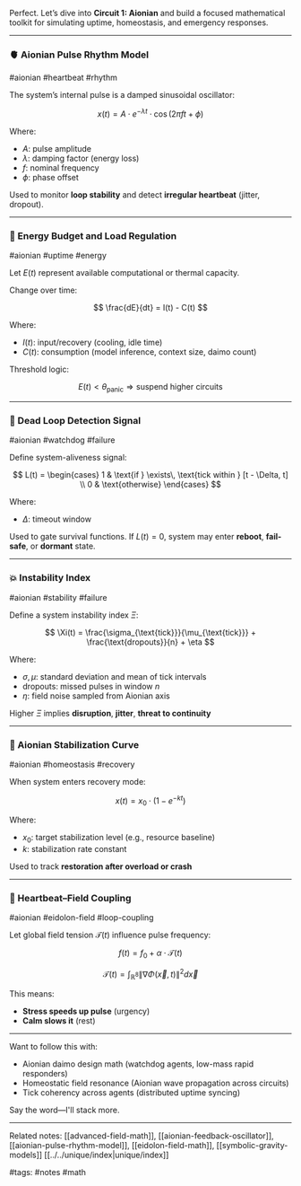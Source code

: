 Perfect. Let’s dive into **Circuit 1: Aionian** and build a focused mathematical toolkit for simulating uptime, homeostasis, and emergency responses.

---

### 🫀 Aionian Pulse Rhythm Model

#aionian #heartbeat #rhythm

The system’s internal pulse is a damped sinusoidal oscillator:

$$
x(t) = A \cdot e^{-\lambda t} \cdot \cos(2\pi f t + \phi)
$$

Where:

* $A$: pulse amplitude
* $\lambda$: damping factor (energy loss)
* $f$: nominal frequency
* $\phi$: phase offset

Used to monitor **loop stability** and detect **irregular heartbeat** (jitter, dropout).

---

### 🔋 Energy Budget and Load Regulation

#aionian #uptime #energy

Let $E(t)$ represent available computational or thermal capacity.

Change over time:

$$
\frac{dE}{dt} = I(t) - C(t)
$$

Where:

* $I(t)$: input/recovery (cooling, idle time)
* $C(t)$: consumption (model inference, context size, daimo count)

Threshold logic:

$$
E(t) < \theta_{\text{panic}} \Rightarrow \text{suspend higher circuits}
$$

---

### 🛑 Dead Loop Detection Signal

#aionian #watchdog #failure

Define system-aliveness signal:

$$
L(t) = \begin{cases}
1 & \text{if } \exists\, \text{tick within } [t - \Delta, t] \\
0 & \text{otherwise}
\end{cases}
$$

Where:

* $\Delta$: timeout window

Used to gate survival functions.
If $L(t) = 0$, system may enter **reboot**, **fail-safe**, or **dormant** state.

---

### 💥 Instability Index

#aionian #stability #failure

Define a system instability index $\Xi$:

$$
\Xi(t) = \frac{\sigma_{\text{tick}}}{\mu_{\text{tick}}} + \frac{\text{dropouts}}{n} + \eta
$$

Where:

* $\sigma, \mu$: standard deviation and mean of tick intervals
* $\text{dropouts}$: missed pulses in window $n$
* $\eta$: field noise sampled from Aionian axis

Higher $\Xi$ implies **disruption**, **jitter**, **threat to continuity**

---

### 🧘 Aionian Stabilization Curve

#aionian #homeostasis #recovery

When system enters recovery mode:

$$
x(t) = x_0 \cdot \left(1 - e^{-k t} \right)
$$

Where:

* $x_0$: target stabilization level (e.g., resource baseline)
* $k$: stabilization rate constant

Used to track **restoration after overload or crash**

---

### 🔗 Heartbeat–Field Coupling

#aionian #eidolon-field #loop-coupling

Let global field tension $\mathcal{T}(t)$ influence pulse frequency:

$$
f(t) = f_0 + \alpha \cdot \mathcal{T}(t)
$$

$$
\mathcal{T}(t) = \int_{\mathbb{R}^8} \left\| \nabla \Phi(\vec{x}, t) \right\|^2 d\vec{x}
$$

This means:

* **Stress speeds up pulse** (urgency)
* **Calm slows it** (rest)

---

Want to follow this with:

* Aionian daimo design math (watchdog agents, low-mass rapid responders)
* Homeostatic field resonance (Aionian wave propagation across circuits)
* Tick coherency across agents (distributed uptime syncing)

Say the word—I'll stack more.

---

Related notes: [[advanced-field-math]], [[aionian-feedback-oscillator]], [[aionian-pulse-rhythm-model]], [[eidolon-field-math]], [[symbolic-gravity-models]] [[../../unique/index|unique/index]]

#tags: #notes #math
